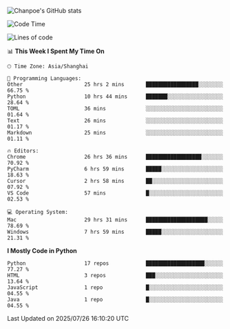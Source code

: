 ![Chanpoe's GitHub stats](https://github-readme-stats.vercel.app/api?username=Chanpoe&show_icons=true&count_private=true&theme=cobalt)

<!--START_SECTION:waka-->
![Code Time](http://img.shields.io/badge/Code%20Time-746%20hrs%2011%20mins-blue)

![Lines of code](https://img.shields.io/badge/From%20Hello%20World%20I%27ve%20Written-1.7%20million%20lines%20of%20code-blue)

📊 **This Week I Spent My Time On** 

```text
🕑︎ Time Zone: Asia/Shanghai

💬 Programming Languages: 
Other                    25 hrs 2 mins       █████████████████░░░░░░░░   66.75 % 
Python                   10 hrs 44 mins      ███████░░░░░░░░░░░░░░░░░░   28.64 % 
TOML                     36 mins             ░░░░░░░░░░░░░░░░░░░░░░░░░   01.64 % 
Text                     26 mins             ░░░░░░░░░░░░░░░░░░░░░░░░░   01.17 % 
Markdown                 25 mins             ░░░░░░░░░░░░░░░░░░░░░░░░░   01.11 % 

🔥 Editors: 
Chrome                   26 hrs 36 mins      ██████████████████░░░░░░░   70.92 % 
PyCharm                  6 hrs 59 mins       █████░░░░░░░░░░░░░░░░░░░░   18.63 % 
Cursor                   2 hrs 58 mins       ██░░░░░░░░░░░░░░░░░░░░░░░   07.92 % 
VS Code                  57 mins             █░░░░░░░░░░░░░░░░░░░░░░░░   02.53 % 

💻 Operating System: 
Mac                      29 hrs 31 mins      ████████████████████░░░░░   78.69 % 
Windows                  7 hrs 59 mins       █████░░░░░░░░░░░░░░░░░░░░   21.31 % 
```

**I Mostly Code in Python** 

```text
Python                   17 repos            ███████████████████░░░░░░   77.27 % 
HTML                     3 repos             ███░░░░░░░░░░░░░░░░░░░░░░   13.64 % 
JavaScript               1 repo              █░░░░░░░░░░░░░░░░░░░░░░░░   04.55 % 
Java                     1 repo              █░░░░░░░░░░░░░░░░░░░░░░░░   04.55 % 
```




 Last Updated on 2025/07/26 16:10:20 UTC
<!--END_SECTION:waka-->
